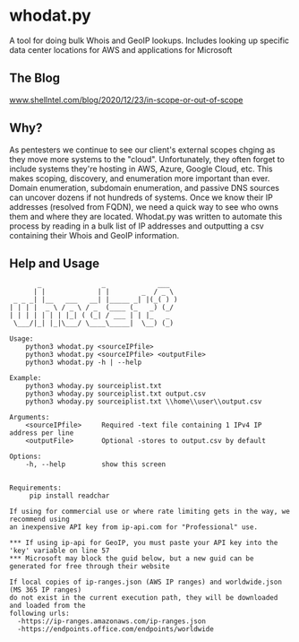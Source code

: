 # whodat.py
A tool for doing bulk Whois and GeoIP lookups.
Includes looking up specific data center locations for AWS and applications for Microsoft

## The Blog
www.shellntel.com/blog/2020/12/23/in-scope-or-out-of-scope

## Why?
As pentesters we continue to see our client's external scopes chging as they move more systems to the "cloud". Unfortunately, they
often forget to include systems they're hosting in AWS, Azure, Google Cloud, etc.  This makes scoping, discovery, and enumeration
more important than ever. Domain enumeration, subdomain enumeration, and passive DNS sources can uncover dozens if not hundreds of
systems. Once we know their IP addresses (resolved from FQDN), we need a quick way to see who owns them and where they are located. 
Whodat.py was written to automate this process by reading in a bulk list of IP addresses and outputting a csv containing their Whois and 
GeoIP information.

## Help and Usage
           _               _             ___  
          | |             | |        _  / _ \ 
     _ _ _| |__   ___   __| |_____ _| |(_( ) )
    | | | |  _ \ / _ \ / _  (____ (_   _) (_/ 
    | | | | | | | |_| ( (_| / ___ | | |_   _  
     \___/|_| |_|\___/ \____\_____|  \__) (_) 
    
    Usage:
        python3 whodat.py <sourceIPfile>
        python3 whodat.py <sourceIPfile> <outputFile>
        python3 whodat.py -h | --help
    
    Example:
        python3 whoday.py sourceiplist.txt
        python3 whoday.py sourceiplist.txt output.csv
        python3 whoday.py sourceiplist.txt \\home\\user\\output.csv
    
    Arguments:
        <sourceIPfile>     Required -text file containing 1 IPv4 IP address per line
        <outputFile>       Optional -stores to output.csv by default
    
    Options:
        -h, --help         show this screen
        
    
    Requirements:
         pip install readchar
    
    If using for commercial use or where rate limiting gets in the way, we recommend using
    an inexpensive API key from ip-api.com for "Professional" use.
    
    *** If using ip-api for GeoIP, you must paste your API key into the 'key' variable on line 57
    *** Microsoft may block the guid below, but a new guid can be generated for free through their website
    
    If local copies of ip-ranges.json (AWS IP ranges) and worldwide.json (MS 365 IP ranges)
    do not exist in the current execution path, they will be downloaded and loaded from the 
    following urls:
      -https://ip-ranges.amazonaws.com/ip-ranges.json
      -https://endpoints.office.com/endpoints/worldwide
    
